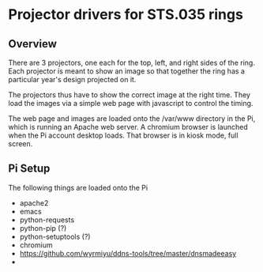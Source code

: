 # Projector drivers for STS.035 rings

## Overview
There are 3 projectors, one each for the top, left, and right sides of the ring. Each projector is meant to show an image so that together the ring has a particular year's design projected on it.

The projectors thus have to show the correct image at the right time. They load the images via a simple web page with javascript to control the timing.

The web page and images are loaded onto the /var/www directory in the Pi, which is running an Apache web server. A chromium browser is launched when the Pi account desktop loads. That browser is in kiosk mode, full screen.

## Pi Setup
The following things are loaded onto the Pi

* apache2
* emacs
* python-requests
* python-pip (?)
* python-setuptools (?)
* chromium
* https://github.com/wyrmiyu/ddns-tools/tree/master/dnsmadeeasy
* 